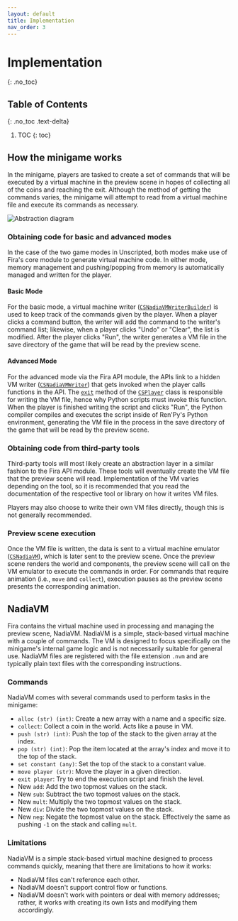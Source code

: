 ```yaml
---
layout: default
title: Implementation
nav_order: 3
---
```


# Implementation
{: .no_toc}

## Table of Contents
{: .no_toc .text-delta}

1. TOC
{: toc}

## How the minigame works

In the minigame, players are tasked to create a set of commands that will be executed by a virtual machine in the preview scene in hopes of collecting all of the coins and reaching the exit. Although the method of getting the commands varies, the minigame will attempt to read from a virtual machine file and execute its commands as necessary.

![Abstraction diagram](/assets/img/abstraction.png)

### Obtaining code for basic and advanced modes

In the case of the two game modes in Unscripted, both modes make use of Fira's core module to generate virtual machine code. In either mode, memory management and pushing/popping from memory is automatically managed and written for the player.

#### Basic Mode

For the basic mode, a virtual machine writer ([`CSNadiaVMWriterBuilder`](./core/vm.html#csnadiavmwriterbuilder)) is used to keep track of the commands given by the player. When a player clicks a command button, the writer will add the command to the writer's command list; likewise, when a player clicks "Undo" or "Clear", the list is modified. After the player clicks "Run", the writer generates a VM file in the save directory of the game that will be read by the preview scene.

#### Advanced Mode

For the advanced mode via the Fira API module, the APIs link to a hidden VM writer ([`CSNadiaVMWriter`](./core/vm.html#csnadiavmwriter)) that gets invoked when the player calls functions in the API. The [`exit`](./api/player.html#exit) method of the [`CSPlayer`](./api/player.html#csplayer) class is responsible for writing the VM file, hence why Python scripts must invoke this function. When the player is finished writing the script and clicks "Run", the Python compiler compiles and executes the script inside of Ren'Py's Python environment, generating the VM file in the process in the save directory of the game that will be read by the preview scene.

### Obtaining code from third-party tools

Third-party tools will most likely create an abstraction layer in a similar fashion to the Fira API module. These tools will eventually create the VM file that the preview scene will read. Implementation of the VM varies depending on the tool, so it is recommended that you read the documentation of the respective tool or library on how it writes VM files.

Players may also choose to write their own VM files directly, though this is not generally recommended.

### Preview scene execution

Once the VM file is written, the data is sent to a virtual machine emulator ([`CSNadiaVM`](./core/vm.html#csnadiavm)), which is later sent to the preview scene. Once the preview scene renders the world and components, the preview scene will call on the VM emulator to execute the commands in order. For commands that require animation (i.e., `move` and `collect`), execution pauses as the preview scene presents the corresponding animation.

## NadiaVM

Fira contains the virtual machine used in processing and managing the preview scene, NadiaVM. NadiaVM is a simple, stack-based virtual machine with a couple of commands. The VM is designed to focus specifically on the minigame's internal game logic and is not necessarily suitable for general use. NadiaVM files are registered with the file extension `.nvm` and are typically plain text files with the corresponding instructions.


### Commands

NadiaVM comes with several commands used to perform tasks in the minigame:

- `alloc (str) (int)`: Create a new array with a name and a specific size.
- `collect`: Collect a coin in the world. Acts like a pause in VM.
- `push (str) (int)`: Push the top of the stack to the given array at the index.
- `pop (str) (int)`: Pop the item located at the array's index and move it to the
    top of the stack.
- `set constant (any)`: Set the top of the stack to a constant value.
- `move player (str)`: Move the player in a given direction.
- `exit player`: Try to end the execution script and finish the level.
- <span class="label label-purple">New</span> `add`: Add the two topmost values on the stack.
- <span class="label label-purple">New</span> `sub`: Subtract the two topmost values on the stack.
- <span class="label label-purple">New</span> `mult`: Multiply the two topmost values on the stack.
- <span class="label label-purple">New</span> `div`: Divide the two topmost values on the stack.
- <span class="label label-purple">New</span> `neg`: Negate the topmost value on the stack. Effectively the same as pushing `-1` on the stack and calling `mult`.

### Limitations

NadiaVM is a simple stack-based virtual machine designed to process commands quickly, meaning that there are limitations to how it works:

- NadiaVM files can't reference each other.
- NadiaVM doesn't support control flow or functions.
- NadiaVM doesn't work with pointers or deal with memory addresses; rather, it works with creating its own lists and modifying them accordingly.